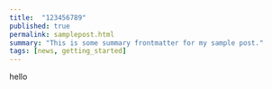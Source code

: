 ```yaml
---
title:  "123456789"
published: true
permalink: samplepost.html
summary: "This is some summary frontmatter for my sample post."
tags: [news, getting_started]
---
```



hello
